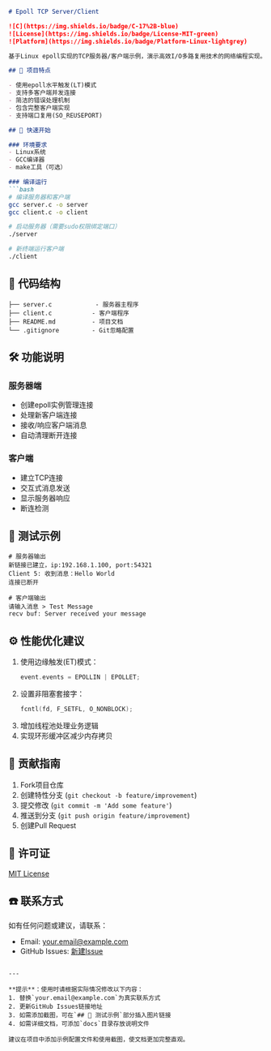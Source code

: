 ```markdown
# Epoll TCP Server/Client

![C](https://img.shields.io/badge/C-17%2B-blue)
![License](https://img.shields.io/badge/License-MIT-green)
![Platform](https://img.shields.io/badge/Platform-Linux-lightgrey)

基于Linux epoll实现的TCP服务器/客户端示例，演示高效I/O多路复用技术的网络编程实现。

## 📌 项目特点

- 使用epoll水平触发(LT)模式
- 支持多客户端并发连接
- 简洁的错误处理机制
- 包含完整客户端实现
- 支持端口复用(SO_REUSEPORT)

## 🚀 快速开始

### 环境要求
- Linux系统
- GCC编译器
- make工具（可选）

### 编译运行
```bash
# 编译服务器和客户端
gcc server.c -o server
gcc client.c -o client

# 启动服务器（需要sudo权限绑定端口）
./server

# 新终端运行客户端
./client
```

## 📂 代码结构
```
├── server.c            - 服务器主程序
├── client.c           - 客户端程序
├── README.md          - 项目文档
└── .gitignore         - Git忽略配置
```

## 🛠️ 功能说明

### 服务器端
- 创建epoll实例管理连接
- 处理新客户端连接
- 接收/响应客户端消息
- 自动清理断开连接

### 客户端
- 建立TCP连接
- 交互式消息发送
- 显示服务器响应
- 断连检测

## 🧪 测试示例
```text
# 服务器输出
新链接已建立，ip:192.168.1.100, port:54321
Client 5: 收到消息：Hello World
连接已断开

# 客户端输出
请输入消息 > Test Message
recv buf: Server received your message
```

## ⚙️ 性能优化建议

1. 使用边缘触发(ET)模式：
   ```c
   event.events = EPOLLIN | EPOLLET;
   ```
2. 设置非阻塞套接字：
   ```c
   fcntl(fd, F_SETFL, O_NONBLOCK);
   ```
3. 增加线程池处理业务逻辑
4. 实现环形缓冲区减少内存拷贝

## 🤝 贡献指南

1. Fork项目仓库
2. 创建特性分支 (`git checkout -b feature/improvement`)
3. 提交修改 (`git commit -m 'Add some feature'`)
4. 推送到分支 (`git push origin feature/improvement`)
5. 创建Pull Request

## 📜 许可证

[MIT License](LICENSE)

## ☎️ 联系方式

如有任何问题或建议，请联系：
- Email: your.email@example.com
- GitHub Issues: [新建Issue](https://github.com/yourname/repo/issues)
```

---

**提示**：使用时请根据实际情况修改以下内容：
1. 替换`your.email@example.com`为真实联系方式
2. 更新GitHub Issues链接地址
3. 如需添加截图，可在`## 🧪 测试示例`部分插入图片链接
4. 如需详细文档，可添加`docs`目录存放说明文件

建议在项目中添加示例配置文件和使用截图，使文档更加完整直观。
